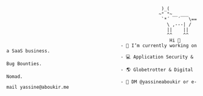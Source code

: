                                                              )_(
                                                            ~° °~__ ___
                                                             `*´   ´   \==
                                                               \ ,---| /
                                                               ||    ||    
                                                               ^^    ^^                  
                                                                Hi 👋                                                      
                                              - 🧰 I’m currently working on a SaaS business.
                                              - 💻 Application Security & Bug Bounties.
                                              - 🌎 Globetrotter & Digital Nomad.
                                              - 📩 DM @yassineaboukir or e-mail yassine@aboukir.me




